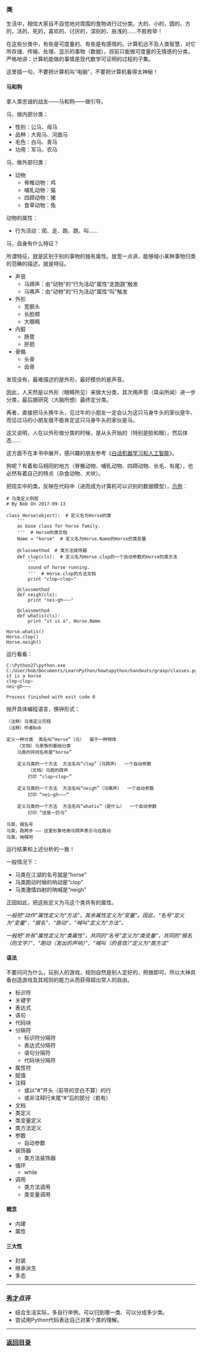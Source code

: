 ### 类 ###
生活中，相信大家自不自觉地对周围的食物进行过分类。大的、小的，圆的、方的，活的、死的，喜欢的、讨厌的，深刻的、肤浅的……不胜枚举！

在这些分类中，有些是可度量的、有些是有感情的。计算机远不及人类智慧，对它所存储、传输、处理、显示的事物（数据），目前只能做可度量的无情感的分类，严格地讲：计算机能做的事情是现代数学可证明的过程的子集。

这里插一句，不要把计算机叫“电脑”，不要把计算机看得太神秘！

#### 马和狗 ####

拿人类忠诚的战友——马和狗——做引导。

马，做内部分类：

- 性别：公马、母马
- 品种：大宛马、河曲马
- 毛色：白马、青马
- 功用：军马、农马

马，做外部归类：

- 动物
  - 脊椎动物：鸡
  - 哺乳动物：猫
  - 四蹄动物：猪
  - 食草动物：兔

动物的属性：

  - 行为活动：爬、走、跑、跳、叫……

马，自身有什么特征？

所谓特征，就是区别于别的事物的独有属性。放宽一点讲，能够缩小某种事物归类的范畴的描述，就是特征。

- 声音
  - 马蹄声：由“动物”的“行为活动”属性“走跑跳”触发
  - 马嘶声：由“动物”的“行为活动”属性“叫”触发
- 外形
  - 宽额头
  - 长脸颊
  - 大眼睛
- 内脏
  - 肠胃
  - 肝胆
- 骨骼
  - 头骨
  - 齿骨

发现没有，最难描述的是外形，最好模仿的是声音。

因此，人天然是以外形（眼睛所见）来做大分类，其次用声音（耳朵所闻）进一步分类，最后据研究（大脑所想）最终定分类。

再者，直接把马头换牛头，见过牛的小朋友一定会认为这只马身牛头的家伙是牛、而见过马的小朋友就不能肯定这只马身牛头的家伙是马。

这又说明，人在以外形做分类的时候，是从头开始的（特别是脸和眼），然后体态……

这方面不在本书中展开，感兴趣的朋友参考《[白话机器学习和人工智能](https://github.com/nagexiucai/manuscripts/blob/master/白话机器学习和人工智能.md "白话机器学习和人工智能")》。

狗呢？有着和马相同的地方（脊椎动物、哺乳动物、四蹄动物、长毛、有尾），也必然有着自己的特点（杂食动物、犬吠）。

把现实中的类，反映在代码中（进而成为计算机可以识别的数据模型），[示例](https://github.com/nagexiucai/howtopython/blob/master/handouts/grasp/classes.py "classes")：

	# 马类定义例程
	# By Bob On 2017-09-13

	class Horse(object):  # 定义名为Horse的类
		'''
		as base class for horse family.
		'''  # Horse的类文档
		Name = "horse"  # 定义名为Horse.Name的Horse的类变量

		@classmethod  # 类方法装饰器
		def clop(cls):  # 定义名为Horse.clop的一个自动参数的Horse的类方法
			'''
			sound of horse running.
			'''  # Horse.clop的方法文档
			print "clop~clop~"

		@classmethod
		def neigh(cls):
			print "nei~gh~~~"

		@classmethod
		def whatis(cls):
			print "it is a", Horse.Name

	Horse.whatis()
	Horse.clop()
	Horse.neigh()

运行看看：

	C:\Python27\python.exe C:/User/bob/Documents/LearnPython/howtopython/handouts/grasp/classes.py
	it is a horse
	clop~clop~
	nei~gh~~~

	Process finished with exit code 0

抛开具体编程语言，换钟形式：

	（注释）马类定义历程
	（注释）作者Bob

	定义一种分类  类名叫“Horse”（马）  属于一种物体
        （文档）马家族的基础分类
        马类的共同名称是“horse”

		定义马类的一个方法  方法名叫“clop”（马蹄声）  一个自动参数
			（文档）马跑的蹄声
			打印 “clop~clop~”

		定义马类的一个方法  方法名叫“neigh”（马嘶声）  一个自动参数
			打印 “nei~gh~~~”

		定义马类的一个方法  方法名叫“whatis”（是什么）  一个自动参数
			打印 “这是一匹马”

	马类，报名号
	马类，跑两步 —— 这里形象地用马蹄声表示马在跑动
	马类，呐喊吧

运行结果和上述分析的一致！

一般情况下：

- 马类在江湖的名号就是“horse”
- 马类跑动时候的响动是“clop"
- 马类激情四射的呐喊是“neigh”

正因如此，把这些定义为马这个类共有的属性。

_一般把“动作”属性定义为“方法”，其余属性定义为“变量”。因此，“名号”定义为“变量”，“报名”、“跑动”、“喊叫”定义为“方法”。_

_一般把“共有”属性定义为“类属性”，共同的“名号”定义为“类变量”，共同的“报名（的文字）”、“跑动（发出的声响）”、“喊叫（的音效）”定义为“类方法”_

#### 语法 ####
不要问问为什么，玩别人的游戏，规则自然是别人定好的，照做即可，所以大神具备创造游戏及其规则的能力从而获得超出常人的自由。

- 标识符
- 关键字
- 表达式
- 语句
- 代码块
- 分隔符
  - 标识符分隔符
  - 表达式分隔符
  - 语句分隔符
  - 代码块分隔符
- 属性符
- 赋值
- 注释
  - 或以“#”开头（前导的空白不算）的行
  - 或非注释行末尾“#”后的部分（若有）
- 文档
- 类定义
- 类变量定义
- 类方法定义
- 参数
  - 自动参数
- 装饰器
  - 类方法装饰器
- 循环
  - while
- 调用
  - 类方法调用
  - 类变量调用

#### 概念 ####
- 内建
- 属性

#### 三大性 ####
- 封装
- 继承派生
- 多态

---
### [秀才](http://zhouguoqiang.cn/ "作者")点评 ###
- 结合生活实际，多自行举例，可以归到哪一类、可以分成多少类。
- 尝试用Python代码表达自己对某个类的理解。

---
### [返回目录](https://github.com/nagexiucai/manuscripts/blob/master/Python半深入讲义/背诵默写.md "背诵默写") ###